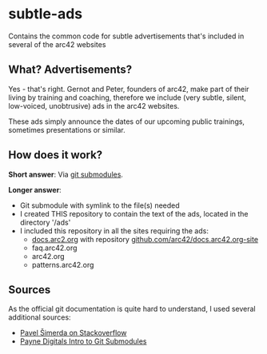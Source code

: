 # subtle-ads
Contains the common code for subtle advertisements that's included in several of the arc42 websites

## What? Advertisements?
Yes - that's right. Gernot and Peter, founders of arc42, make part of their living by training and coaching,
therefore we include (very subtle, silent, low-voiced, unobtrusive) ads in the arc42 websites.

These ads simply announce the dates of our upcoming public trainings, sometimes presentations or similar.

## How does it work?

**Short answer**: Via [git submodules](https://git-scm.com/docs/git-submodule). 

**Longer answer**: 

* Git submodule with symlink to the file(s) needed
* I created THIS repository to contain the text of the ads, located in the directory '/ads'
* I included this repository in all the sites requiring the ads:
  * [docs.arc2.org](http://docs.arc42.org) with repository [github.com/arc42/docs.arc42.org-site](https://github.com/arc42/docs.arc42.org-site)
  * faq.arc42.org
  * arc42.org
  * patterns.arc42.org


## Sources
As the official git documentation is quite hard to understand, I used several additional sources:

* [Pavel Šimerda on Stackoverflow](https://stackoverflow.com/questions/15844542/git-symlink-reference-to-a-file-in-an-external-repository/27770463#27770463)
* [Payne Digitals Intro to Git Submodules](http://paynedigital.com/articles/2011/10/introduction-to-git-submodules)


